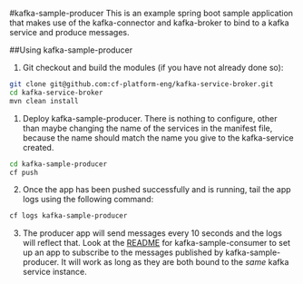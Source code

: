 #kafka-sample-producer
This is an example spring boot sample application that makes use of the kafka-connector and kafka-broker to bind to a kafka service and produce messages.

##Using kafka-sample-producer
1. Git checkout and build the modules (if you have not already done so):

  ```bash
  git clone git@github.com:cf-platform-eng/kafka-service-broker.git
  cd kafka-service-broker
  mvn clean install
  ```
1. Deploy kafka-sample-producer. There is nothing to configure, other than maybe changing the name of the services in the manifest file, because the name should match the name you give to the kafka-service created.
  ```bash
  cd kafka-sample-producer
  cf push
  ```
2. Once the app has been pushed successfully and is running, tail the app logs using the following command:
  ```bash
  cf logs kafka-sample-producer
  ```  
3. The producer app will send messages every 10 seconds and the logs will reflect that. Look at the [README](https://github.com/cf-platform-eng/kafka-service-broker/tree/master/kafka-sample-consumer) for kafka-sample-consumer to set up an app to subscribe to the messages published by kafka-sample-producer. It will work as long as they are both bound to the _same_ kafka service instance.  
